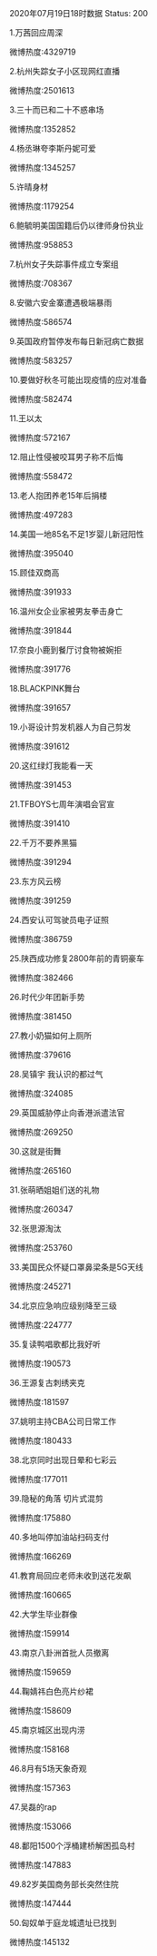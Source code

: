 2020年07月19日18时数据
Status: 200

1.万茜回应周深

微博热度:4329719

2.杭州失踪女子小区现网红直播

微博热度:2501613

3.三十而已和二十不惑串场

微博热度:1352852

4.杨丞琳夸李斯丹妮可爱

微博热度:1345257

5.许晴身材

微博热度:1179254

6.鲍毓明美国国籍后仍以律师身份执业

微博热度:958853

7.杭州女子失踪事件成立专案组

微博热度:708367

8.安徽六安金寨遭遇极端暴雨

微博热度:586574

9.英国政府暂停发布每日新冠病亡数据

微博热度:583257

10.要做好秋冬可能出现疫情的应对准备

微博热度:582474

11.王以太

微博热度:572167

12.阻止性侵被咬耳男子称不后悔

微博热度:558472

13.老人抱团养老15年后捐楼

微博热度:497283

14.美国一地85名不足1岁婴儿新冠阳性

微博热度:395040

15.顾佳双商高

微博热度:391933

16.温州女企业家被男友拳击身亡

微博热度:391844

17.奈良小鹿到餐厅讨食物被婉拒

微博热度:391776

18.BLACKPINK舞台

微博热度:391657

19.小哥设计剪发机器人为自己剪发

微博热度:391612

20.这红绿灯我能看一天

微博热度:391453

21.TFBOYS七周年演唱会官宣

微博热度:391410

22.千万不要养黑猫

微博热度:391294

23.东方风云榜

微博热度:391259

24.西安认可驾驶员电子证照

微博热度:386759

25.陕西成功修复2800年前的青铜豪车

微博热度:382466

26.时代少年团新手势

微博热度:381450

27.教小奶猫如何上厕所

微博热度:379616

28.吴镇宇 我认识的都过气

微博热度:324085

29.英国威胁停止向香港派遣法官

微博热度:269250

30.这就是街舞

微博热度:265160

31.张萌晒姐姐们送的礼物

微博热度:260347

32.张思源淘汰

微博热度:253760

33.美国民众怀疑口罩鼻梁条是5G天线

微博热度:245271

34.北京应急响应级别降至三级

微博热度:224777

35.复读鸭唱歌都比我好听

微博热度:190573

36.王源复古刺绣夹克

微博热度:181597

37.姚明主持CBA公司日常工作

微博热度:180433

38.北京同时出现日晕和七彩云

微博热度:177011

39.隐秘的角落 切片式混剪

微博热度:175880

40.多地叫停加油站扫码支付

微博热度:166269

41.教育局回应老师未收到送花发飙

微博热度:160665

42.大学生毕业群像

微博热度:159914

43.南京八卦洲首批人员撤离

微博热度:159659

44.鞠婧祎白色亮片纱裙

微博热度:158609

45.南京城区出现内涝

微博热度:158168

46.8月有5场天象奇观

微博热度:157363

47.吴磊的rap

微博热度:153066

48.鄱阳1500个浮桶建桥解困孤岛村

微博热度:147883

49.82岁美国商务部长突然住院

微博热度:147444

50.匈奴单于庭龙城遗址已找到

微博热度:145132

